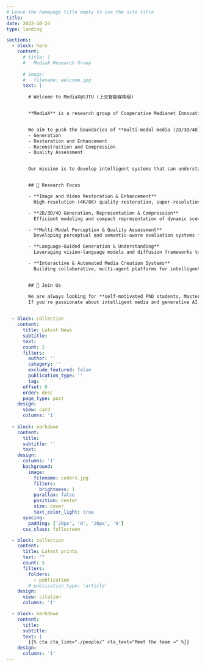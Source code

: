 ```yaml
---
# Leave the homepage title empty to use the site title
title:
date: 2022-10-24
type: landing

sections:
  - block: hero
    content:
      # title: |
      #   MediaX Research Group
        
      # image:
      #   filename: welcome.jpg
      text: |-
        
        # Welcome to MediaX@SJTU (上交智能媒体组)  


        **MediaX** is a research group of Cooperative Medianet Innovation Center at **Shanghai Jiao Tong University**. We target top-tier research at the intersection of **computer vision**, **machine learning**, and **generative intelligent media**.  


        We aim to push the boundaries of **multi-modal media (2D/3D/4D)** in the following areas:  
        - Generation  
        - Restoration and Enhancement  
        - Reconstruction and Compression  
        - Quality Assessment  


        Our mission is to develop intelligent systems that can understand, model, and manipulate complex human-centric visual content, enabling the high-quality and efficient creation of next-generation intelligent media.  


        ## 🎯 Research Focus  

        - **Image and Video Restoration & Enhancement**  
          High-resolution (4K/8K) quality restoration, super-resolution, and controllable editing of visual content.  

        - **2D/3D/4D Generation, Representation & Compression**  
          Efficient modeling and compact representation of dynamic scenes for immersive media.  

        - **Multi-Modal Perception & Quality Assessment**  
          Developing perceptual and semantic-aware evaluation systems for UGC, PGC, and AIGC content.  

        - **Language-Guided Generation & Understanding**  
          Leveraging vision-language models and diffusion frameworks to guide controllable generation and forgery detection.  

        - **Interactive & Automated Media Creation Systems**  
          Building collaborative, multi-agent platforms for intelligent content production and human-in-the-loop media editing.  


        ## 📢 Join Us  

        We are always looking for **self-motivated PhD students, Master's students, and undergraduate research assistants** to join our team.  
        If you're passionate about intelligent media and generative AI, please send your **CV and transcript** to: *mediax@sjtu.edu.cn*

  
  - block: collection
    content:
      title: Latest News
      subtitle:
      text:
      count: 2
      filters:
        author: ''
        category: ''
        exclude_featured: false
        publication_type: ''
        tag: ''
      offset: 0
      order: desc
      page_type: post
    design:
      view: card
      columns: '1'
  
  - block: markdown
    content:
      title:
      subtitle: ''
      text:
    design:
      columns: '1'
      background:
        image: 
          filename: coders.jpg
          filters:
            brightness: 1
          parallax: false
          position: center
          size: cover
          text_color_light: true
      spacing:
        padding: ['20px', '0', '20px', '0']
      css_class: fullscreen

  - block: collection
    content:
      title: Latest prints
      text: ""
      count: 5
      filters:
        folders:
          - publication
        # publication_type: 'article'
    design:
      view: citation
      columns: '1'

  - block: markdown
    content:
      title:
      subtitle:
      text: |
        {{% cta cta_link="./people/" cta_text="Meet the team →" %}}
    design:
      columns: '1'
---
```

